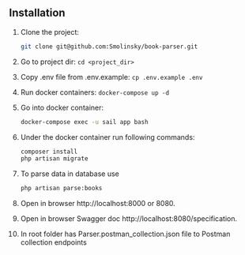 ## Installation
1. Clone the project:
    ```bash 
    git clone git@github.com:Smolinsky/book-parser.git
    ```
2. Go to project dir: ``cd <project_dir>``

3. Copy .env file from .env.example: ``cp .env.example .env``
4. Run docker containers: ``docker-compose up -d``
5. Go into docker container:
    ```bash 
    docker-compose exec -u sail app bash
    ```
6. Under the docker container run following commands:
    ```bash
    composer install
    php artisan migrate
    ```
7. To parse data in database use
   ```bash
   php artisan parse:books
   ```
8. Open in browser http://localhost:8000 or 8080.
9. Open in browser Swagger doc http://localhost:8080/specification.
10. In root folder has Parser.postman_collection.json file to Postman collection endpoints
   
